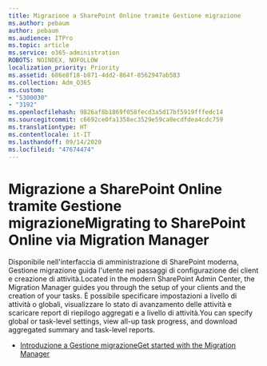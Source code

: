 ```yaml
---
title: Migrazione a SharePoint Online tramite Gestione migrazione
ms.author: pebaum
author: pebaum
ms.audience: ITPro
ms.topic: article
ms.service: o365-administration
ROBOTS: NOINDEX, NOFOLLOW
localization_priority: Priority
ms.assetid: 686e8f18-b871-4dd2-864f-8562947ab583
ms.collection: Adm_O365
ms.custom:
- "5300030"
- "3192"
ms.openlocfilehash: 9826af8b1869f058fecd3a5d17bf5919fffedc14
ms.sourcegitcommit: c6692ce0fa1358ec3529e59ca0ecdfdea4cdc759
ms.translationtype: HT
ms.contentlocale: it-IT
ms.lasthandoff: 09/14/2020
ms.locfileid: "47674474"
---
```

# <a name="migrating-to-sharepoint-online-via-migration-manager"></a><span data-ttu-id="968d0-102">Migrazione a SharePoint Online tramite Gestione migrazione</span><span class="sxs-lookup"><span data-stu-id="968d0-102">Migrating to SharePoint Online via Migration Manager</span></span>

<span data-ttu-id="968d0-103">Disponibile nell'interfaccia di amministrazione di SharePoint moderna, Gestione migrazione guida l'utente nei passaggi di configurazione dei client e creazione di attività.</span><span class="sxs-lookup"><span data-stu-id="968d0-103">Located in the modern SharePoint Admin Center, the Migration Manager guides you through the setup of your clients and the creation of your tasks.</span></span> <span data-ttu-id="968d0-104">È possibile specificare impostazioni a livello di attività o globali, visualizzare lo stato di avanzamento delle attività e scaricare report di riepilogo aggregati e a livello di attività.</span><span class="sxs-lookup"><span data-stu-id="968d0-104">You can specify global or task-level settings, view all-up task progress, and download aggregated summary and task-level reports.</span></span>

- [<span data-ttu-id="968d0-105">Introduzione a Gestione migrazione</span><span class="sxs-lookup"><span data-stu-id="968d0-105">Get started with the Migration Manager</span></span>](https://docs.microsoft.com/sharepointmigration/mm-get-started)
